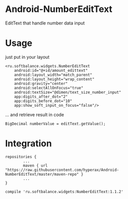 # Android-NumberEditText
EditText that handle number data input

# Usage

just put in your layout 

    <ru.softbalance.widgets.NumberEditText
        android:id="@+id/amount_edittext"
        android:layout_width="match_parent"
        android:layout_height="wrap_content"
        android:gravity="center"
        android:selectAllOnFocus="true"
        android:textSize="@dimen/text_size_number_input"
        app:digits_after_dot="2"
        app:digits_before_dot="10"
        app:show_soft_input_on_focus="false"/>
        
... and retrieve result in code

	BigDecimal numberValue = editText.getValue();

# Integration

	repositories {
	        ...
	        maven { url "https://raw.githubusercontent.com/hyperax/Android-NumberEditText/master/maven-repo" }
	        ...
	}

	compile 'ru.softbalance.widgets:NumberEditText:1.1.2'
